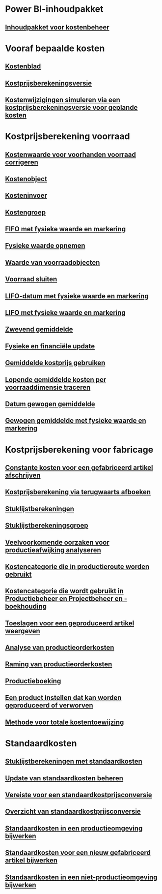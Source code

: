 # Power BI-inhoudpakket
## [Inhoudpakket voor kostenbeheer](/dynamics365/operations/dev-itpro/analytics/cost-management-content-pack?toc=/dynamics365/operations/supply-chain/toc.json)
# Vooraf bepaalde kosten
## [Kostenblad](costing-sheets.md)
## [Kostprijsberekeningsversie](costing-versions.md)
## [Kostenwijzigingen simuleren via een kostprijsberekeningsversie voor geplande kosten](simulate-cost-changes-costing-version-planned-costs.md)
# Kostprijsberekening voorraad
## [Kostenwaarde voor voorhanden voorraad corrigeren](adjust-hand-inventory-cost-values.md)
## [Kostenobject](cost-object.md)
## [Kosteninvoer](cost-entries.md)
## [Kostengroep](cost-groups.md)
## [FIFO met fysieke waarde en markering](fifo-physical-value-marking.md)
## [Fysieke waarde opnemen](include-physical-value.md)
## [Waarde van voorraadobjecten](physical-quantity.md)
## [Voorraad sluiten](inventory-close.md)
## [LIFO-datum met fysieke waarde en markering](lifo-date-physical-value-marking.md)
## [LIFO met fysieke waarde en markering](lifo-physical-value-marking.md)
## [Zwevend gemiddelde](moving-average.md)
## [Fysieke en financiële update](physical-financial-updates.md)
## [Gemiddelde kostprijs gebruiken](running-average-cost-price.md)
## [Lopende gemiddelde kosten per voorraaddimensie traceren](track-running-average-cost-per-inventory-dimension.md)
## [Datum gewogen gemiddelde](weighted-average-date.md)
## [Gewogen gemiddelde met fysieke waarde en markering](weighted-average-physical-value-marking.md)
# Kostprijsberekening voor fabricage
## [Constante kosten voor een gefabriceerd artikel afschrijven](amortize-constant-costs-manufactured-item.md)
## [Kostprijsberekening via terugwaarts afboeken](backflush-costing.md)
## [Stuklijstberekeningen](bom-calculations.md)
## [Stuklijstberekeningsgroep](bom-calculation-groups.md)
## [Veelvoorkomende oorzaken voor productieafwijking analyseren](common-sources-of-production-variances.md)
## [Kostencategorie die in productieroute worden gebruikt](cost-categories-used-production-routings.md)
## [Kostencategorie die wordt gebruikt in Productiebeheer en Projectbeheer en -boekhouding](cost-categories-used-production-control-project-management-accounting.md)
## [Toeslagen voor een geproduceerd artikel weergeven](charges-manufactured-item.md)
## [Analyse van productieorderkosten](production-order-cost-analysis.md)
## [Raming van productieorderkosten](production-order-cost-estimation.md)
## [Productieboeking](production-posting.md)
## [Een product instellen dat kan worden geproduceerd of verworven](manufactured-items-treated-as-purchased-items.md)
## [Methode voor totale kostentoewijzing](methodology-total-cost-allocation.md)
# Standaardkosten
## [Stuklijstberekeningen met standaardkosten](information-used-bom-calculations-standard-costs.md)
## [Update van standaardkosten beheren](manage-standard-cost-updates.md)
## [Vereiste voor een standaardkostprijsconversie](prerequisites-standard-cost-conversion.md)
## [Overzicht van standaardkostprijsconversie](standard-cost-conversion-overview.md)
## [Standaardkosten in een productieomgeving bijwerken](update-standard-costs-manufacturing-environment.md)
## [Standaardkosten voor een nieuw gefabriceerd artikel bijwerken](update-standard-costs-new-manufactured-item.md)
## [Standaardkosten in een niet-productieomgeving bijwerken](update-standard-costs-non-manufacturing-environment.md)




